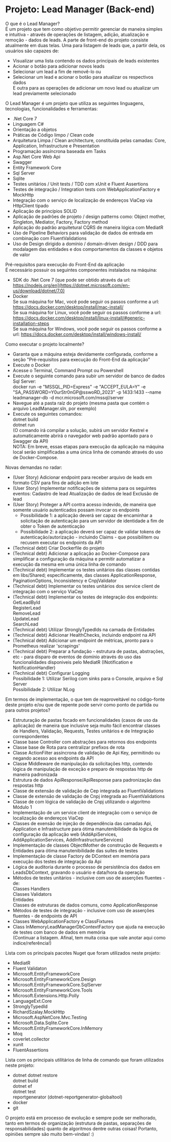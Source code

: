 # Projeto: Lead Manager (Back-end)

O que é o Lead Manager?<br/>
É um projeto que tem como objetivo permitir gerenciar de maneira simples e intuitiva - através de operações de listagem, adiçāo, atualizaçāo e remoção - dados de leads.
A parte de front-end do projeto consiste atualmente em duas telas.
Uma para listagem de leads que, a partir dela, os usuários são capazes de:
- Visualizar uma lista contendo os dados principais de leads existentes
- Acionar o botão para adicionar novos leads
- Selecionar um lead a fim de removê-lo ou
- Selecionar um lead e acionar o botão para atualizar os respectivos dados<br/>
E outra para as operações de adicionar um novo lead ou atualizar um lead previamente selecionado

O Lead Manager é um projeto que utiliza as seguintes linguagens, tecnologias, funcionalidades e ferramentas:
- .Net Core 7
- Linguagem C#
- Orientação a objetos
- Práticas de Código limpo / Clean code
- Arquitetura Limpa / Clean architecture, constituída pelas camadas: Core, Application, Infrastructure e Presentation
- Programação assíncrona baseada em Tasks
- Asp.Net Core Web Api
- Swagger
- Entity Framework Core
- Sql Server
- Sqlite
- Testes unitários / Unit tests / TDD com xUnit e Fluent Assertions
- Testes de integração / Integration tests com WebApplicationFactory e MockHttp
- Integração com o serviço de localização de endereços ViaCep via HttpClient tipado
- Aplicação de princípios SOLID
- Aplicação de padrões de projeto / design patterns como: Object mother, Singleton, Mediator, Factory, Factory method
- Aplicação do padrão arquitetural CQRS de maneira lógica com MediatR
- Uso de Pipeline Behaviors para validação de dados de entrada em combinação com FluentValidations
- Uso de Design dirigido a domínio / domain-driven design / DDD para modalagem das entidades e dos comportamentos da classes e objetos de valor

Pré-requisitos para execução do Front-End da aplicação<br/>
É necessário possuir os seguintes componentes instalados na máquina:
- SDK do .Net Core 7 (que pode ser obtido através da url: https://nodejs.org/en](https://dotnet.microsoft.com/en-us/download/dotnet/7.0)
- Docker<br/>
  Se sua máquina for Mac, você pode seguir os passos conforme a url: https://docs.docker.com/desktop/install/mac-install/<br/>
  Se sua máquina for Linux, você pode seguir os passos conforme a url: https://docs.docker.com/desktop/install/linux-install/#generic-installation-steps<br/>
  Se sua máquina for Windows, você pode seguir os passos conforme a url: https://docs.docker.com/desktop/install/windows-install/<br/>

Como executar o projeto localmente?
- Garanta que a máquina esteja devidamente configurada, conforme a seção "Pré-requisitos para execução do Front-End da aplicação"
- Execute o Docker
- Acesse o Terminal, Command Prompt ou Powershell
- Execute o seguinte comando para subir um servidor de banco de dados Sql Server:<br/>
  docker run -e "MSSQL_PID=Express" -e "ACCEPT_EULA=Y" -e "SA_PASSWORD=Y0urStr0nGP@sswoRD_2023" -p 1433:1433 --name leadmanager-db -d mcr.microsoft.com/mssql/server<br/>
- Navegue até a pasta raíz do projeto (mesma pasta que contém o arquivo LeadManager.sln, por exemplo)
- Execute os seguintes comandos:<br/>
  dotnet build<br/>
  dotnet run<br/>
  (O comando irá compilar a solução, subirá um servidor Kestrel e automaticamente abrirá o navegador web padrão apontado para o Swagger da API)<br/>
NOTA: Em breve, essas etapas para execução da aplicação na máquina local serão simplificadas a uma única linha de comando através do uso de Docker-Compose.<br/>

Novas demandas no radar:
- (User Story) Adicionar endpoint para receber arquivo de leads em formato CSV para fins de adição em lote
- (User Story) Implementar notificações de sistema para os seguintes eventos:
  Cadastro de lead
  Atualização de dados de lead
  Exclusão de lead
- (User Story) Proteger a API contra acesso indevido, de maneira que somente usuário autenticados possam invocar os endpoints
  - Possibilidade 1: a aplicação deverá ser capaz de encaminhar a solicitação de autenticação para um servidor de identidade a fim de obter o Token de autenticação
  - Possibilidade 2: a aplicação deverá ser capaz de validar tokens de autenticação/autorização - incluindo Claims - que possibilitem ou recusem executar os endpoints da API
- (Technical debt) Criar Dockerfile do projeto
- (Technical debt) Adicionar a aplicação ao Docker-Compose para simplificar a configuração da máquina e permitir automatizar a execução da mesma em uma única linha de comando
- (Technical debt) Implementar os testes unitários das classes contidas em libs/Shared; especificamente, das classes ApplicationResponse, PaginationOptions, Inconsistency e CnpjValidator
- (Technical debt) Implementar os testes unitários dos service client de integração com o serviço ViaCep
- (Technical debt) Implementar os testes de integração dos endpoints:<br/>
  GetLeadById<br/>
  RegisterLead<br/>
  RemoveLead<br/>
  UpdateLead<br/>
  SearchLead<br/>
- (Technical debt) Utilizar StronglyTypedIds na camada de Entidades<br/>
- (Technical debt) Adicionar HealthChecks, incluindo endpoint na API<br/>
- (Technical debt) Adicionar um endpoint de métricas, pronto para o Prometheus realizar 'scrapings'<br/>
- (Technical debt) Preparar a fundação - estrutura de pastas, abstrações, etc - para disparo de eventos de domínio através do uso das funcionalidades disponiveis pelo MediatR (INotification e NotificationHandler)<br/>
- (Technical debt) Configurar Logging<br/>
  Possibilidade 1: Utilizar Serilog com sinks para o Console, arquivo e Sql Server<br/>
  Possibilidade 2: Utilizar NLog<br/>

Em termos de implementação, o que tem de reaproveitável no código-fonte deste projeto e/ou que de repente pode servir como ponto de partida ou para outros projetos?
- Estruturação de pastas focado em funcionalidades (casos de uso da aplicação) de maneira que inclusive seja muito fácil encontrar classes de Handlers, Validação, Requests, Testes unitários e de Integração correspondentes
- Classe base Controller com abstrações para retornos dos endpoints
- Classe base de Rota para centralizar prefixos de rota
- Classe ActionFilter assíncrona de validação de Api Key, permitindo ou negando acesso aos endpoints da API
- Classe Middleware de manipulação da solicitações http, contendo lógica de manipulação de exceção e preparo de respostas http de maneira padronizada
- Estrutura de dados ApiResponse/ApiResponse<T> para padronização das respostas http
- Classe de extensão de validação de Cep integrada ao FluentValidations
- Classe de extensão de validação de Cnpj integrada ao FluentValidations
- Classe de com lógica de validação de Cnpj utilizando o algoritmo Módulo 1
- Implementação de um service client de integração com o serviço de localização de endereços ViaCep
- Classes de exensão de injeção de dependência das camadas Api, Application e Infrastructure para ótima manutenibilidade da lógica de configuração da aplicação web (AddApiServices, AddApplicationServices, AddInfrastructureServices)
- Implementação de classes ObjectMother de construção de Requests e Entidades para ótima manutenibilidade das suítes de testes
- Implementação de classe Factory de DContext em memória para execução dos testes de integração da Api
- Lógica de auditoria durante o processo de persistência dos dados em LeadsDbContext, gravando o usuário e data/hora da operação
- Métodos de testes unitários - inclusive com uso de asserções fluentes - de:<br/>
  Classes Handlers<br/>
  Classes Validators<br/>
  Entidades<br/>
  Classes de estruturas de dados comuns, como ApplicationResponse<T><br/>
- Métodos de testes de integração - inclusive com uso de asserções fluentes - de endpoints de API
- Classes WebApplicationFactory e ClassFixtures
- Class InMemoryLeadManagerDbContextFactory que ajuda na execução de testes com banco de dados em memória<br/>
(Continuar a listagem. Afinal, tem muita coisa que vale anotar aqui como índice/referência!)

Lista com os principais pacotes Nuget que foram utilizados neste projeto:<br/>
- MediatR
- Fluent Validaton
- Microsoft.EntityFrameworkCore
- Microsoft.EntityFrameworkCore.Design
- Microsoft.EntityFrameworkCore.SqlServer
- Microsoft.EntityFrameworkCore.Tools
- Microsoft.Extensions.Http.Polly
- LanguageExt.Core
- StronglyTypedId
- RichardSzalay.MockHttp
- Microsoft.AspNetCore.Mvc.Testing
- Microsoft.Data.Sqlite.Core
- Microsoft.EntityFrameworkCore.InMemory
- Moq
- coverlet.collector
- xunit
- FluentAssertions

Lista com os principais utilitários de linha de comando que foram utilizados neste projeto:<br/>
- dotnet
    dotnet restore<br/>
    dotnet build<br/>
    dotnet ef<br/>
    dotnet test<br/>
    reportgenerator (dotnet-reportgenerator-globaltool)<br/>
- docker
- git
 
O projeto está em processo de evolução e sempre pode ser melhorado, tanto em termos de organização (estrutura de pastas, separações de responsabilidades) quanto de algoritmos dentre outras coisas! Portanto, opiniões sempre são muito bem-vindas! :)
